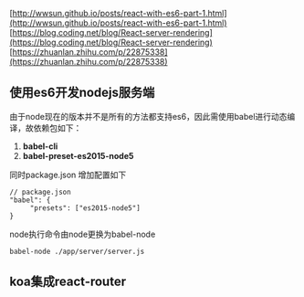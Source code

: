 [http://wwsun.github.io/posts/react-with-es6-part-1.html](http://wwsun.github.io/posts/react-with-es6-part-1.html)<br>
[https://blog.coding.net/blog/React-server-rendering](https://blog.coding.net/blog/React-server-rendering)
[https://zhuanlan.zhihu.com/p/22875338](https://zhuanlan.zhihu.com/p/22875338)

## 使用es6开发nodejs服务端 ##
<p>由于node现在的版本并不是所有的方法都支持es6，因此需使用babel进行动态编译，故依赖包如下：</p>

1. **babel-cli**
2. **babel-preset-es2015-node5**

同时package.json 增加配置如下

	// package.json
 	"babel": {
	     "presets": ["es2015-node5"]
 	}

node执行命令由node更换为babel-node

	babel-node ./app/server/server.js


## koa集成react-router ##